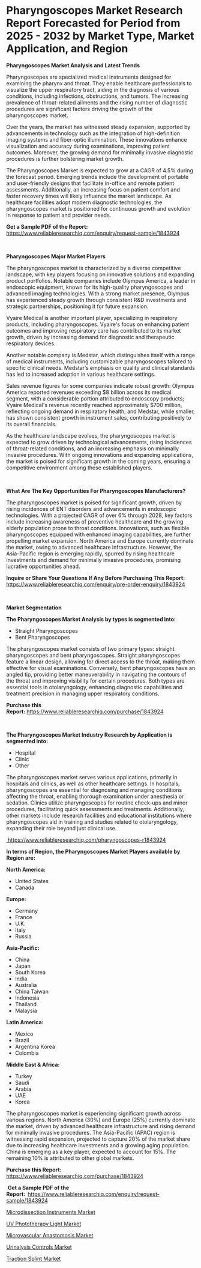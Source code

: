 <p><h1>Pharyngoscopes Market Research Report Forecasted for Period from 2025 -  2032 by Market Type, Market Application, and Region</h1></p><p><strong>Pharyngoscopes Market Analysis and Latest Trends</strong></p>
<p><p>Pharyngoscopes are specialized medical instruments designed for examining the pharynx and throat. They enable healthcare professionals to visualize the upper respiratory tract, aiding in the diagnosis of various conditions, including infections, obstructions, and tumors. The increasing prevalence of throat-related ailments and the rising number of diagnostic procedures are significant factors driving the growth of the pharyngoscopes market.</p><p>Over the years, the market has witnessed steady expansion, supported by advancements in technology such as the integration of high-definition imaging systems and fiber-optic illumination. These innovations enhance visualization and accuracy during examinations, improving patient outcomes. Moreover, the growing demand for minimally invasive diagnostic procedures is further bolstering market growth.</p><p>The Pharyngoscopes Market is expected to grow at a CAGR of 4.5% during the forecast period. Emerging trends include the development of portable and user-friendly designs that facilitate in-office and remote patient assessments. Additionally, an increasing focus on patient comfort and faster recovery times will likely influence the market landscape. As healthcare facilities adopt modern diagnostic technologies, the pharyngoscopes market is positioned for continuous growth and evolution in response to patient and provider needs.</p></p>
<p><strong>Get a Sample PDF of the Report:&nbsp;</strong> <a href="https://www.reliableresearchiq.com/enquiry/request-sample/1843924?utm_campaign=1834&utm_medium=2&utm_source=Github&utm_content=ia&utm_term=03032025&utm_id=pharyngoscopes">https://www.reliableresearchiq.com/enquiry/request-sample/1843924</a></p>
<p>&nbsp;</p>
<p><strong>Pharyngoscopes Major Market Players</strong></p>
<p><p>The pharyngoscopes market is characterized by a diverse competitive landscape, with key players focusing on innovative solutions and expanding product portfolios. Notable companies include Olympus America, a leader in endoscopic equipment, known for its high-quality pharyngoscopes and advanced imaging technologies. With a strong market presence, Olympus has experienced steady growth through consistent R&D investments and strategic partnerships, positioning it for future expansion.</p><p>Vyaire Medical is another important player, specializing in respiratory products, including pharyngoscopes. Vyaire's focus on enhancing patient outcomes and improving respiratory care has contributed to its market growth, driven by increasing demand for diagnostic and therapeutic respiratory devices. </p><p>Another notable company is Medstar, which distinguishes itself with a range of medical instruments, including customizable pharyngoscopes tailored to specific clinical needs. Medstar’s emphasis on quality and clinical standards has led to increased adoption in various healthcare settings.</p><p>Sales revenue figures for some companies indicate robust growth: Olympus America reported revenues exceeding $8 billion across its medical segment, with a considerable portion attributed to endoscopy products; Vyaire Medical's revenue recently reached approximately $700 million, reflecting ongoing demand in respiratory health; and Medstar, while smaller, has shown consistent growth in instrument sales, contributing positively to its overall financials.</p><p>As the healthcare landscape evolves, the pharyngoscopes market is expected to grow driven by technological advancements, rising incidences of throat-related conditions, and an increasing emphasis on minimally invasive procedures. With ongoing innovations and expanding applications, the market is poised for significant growth in the coming years, ensuring a competitive environment among these established players.</p></p>
<p>&nbsp;</p>
<p><strong>What Are The Key Opportunities For Pharyngoscopes Manufacturers?</strong></p>
<p><p>The pharyngoscopes market is poised for significant growth, driven by rising incidences of ENT disorders and advancements in endoscopic technologies. With a projected CAGR of over 6% through 2028, key factors include increasing awareness of preventive healthcare and the growing elderly population prone to throat conditions. Innovations, such as flexible pharyngoscopes equipped with enhanced imaging capabilities, are further propelling market expansion. North America and Europe currently dominate the market, owing to advanced healthcare infrastructure. However, the Asia-Pacific region is emerging rapidly, spurred by rising healthcare investments and demand for minimally invasive procedures, promising lucrative opportunities ahead.</p></p>
<p><strong>Inquire or Share Your Questions If Any Before Purchasing This Report:</strong> <a href="https://www.reliableresearchiq.com/enquiry/pre-order-enquiry/1843924?utm_campaign=1834&utm_medium=2&utm_source=Github&utm_content=ia&utm_term=03032025&utm_id=pharyngoscopes">https://www.reliableresearchiq.com/enquiry/pre-order-enquiry/1843924</a></p>
<p>&nbsp;</p>
<p><strong>Market Segmentation</strong></p>
<p><strong>The Pharyngoscopes Market Analysis by types is segmented into:</strong></p>
<p><ul><li>Straight Pharyngoscopes</li><li>Bent Pharyngoscopes</li></ul></p>
<p><p>The pharyngoscopes market consists of two primary types: straight pharyngoscopes and bent pharyngoscopes. Straight pharyngoscopes feature a linear design, allowing for direct access to the throat, making them effective for visual examinations. Conversely, bent pharyngoscopes have an angled tip, providing better maneuverability in navigating the contours of the throat and improving visibility for certain procedures. Both types are essential tools in otolaryngology, enhancing diagnostic capabilities and treatment precision in managing upper respiratory conditions.</p></p>
<p><strong>Purchase this Report:&nbsp;</strong><a href="https://www.reliableresearchiq.com/purchase/1843924?utm_campaign=1834&utm_medium=2&utm_source=Github&utm_content=ia&utm_term=03032025&utm_id=pharyngoscopes">https://www.reliableresearchiq.com/purchase/1843924</a></p>
<p>&nbsp;</p>
<p><strong>The Pharyngoscopes Market Industry Research by Application is segmented into:</strong></p>
<p><ul><li>Hospital</li><li>Clinic</li><li>Other</li></ul></p>
<p><p>The pharyngoscopes market serves various applications, primarily in hospitals and clinics, as well as other healthcare settings. In hospitals, pharyngoscopes are essential for diagnosing and managing conditions affecting the throat, enabling thorough examination under anesthesia or sedation. Clinics utilize pharyngoscopes for routine check-ups and minor procedures, facilitating quick assessments and treatments. Additionally, other markets include research facilities and educational institutions where pharyngoscopes aid in training and studies related to otolaryngology, expanding their role beyond just clinical use.</p></p>
<p><a href="https://www.reliableresearchiq.com/pharyngoscopes-r1843924?utm_campaign=1834&utm_medium=2&utm_source=Github&utm_content=ia&utm_term=03032025&utm_id=pharyngoscopes">&nbsp;https://www.reliableresearchiq.com/pharyngoscopes-r1843924</a></p>
<p><strong>In terms of Region, the Pharyngoscopes Market Players available by Region are:</strong></p>
<p>
    <p> <strong> North America: </strong>
        <ul>
            <li>United States</li>
            <li>Canada</li>
        </ul>
        </p> 
    <p> <strong> Europe: </strong>
        <ul>
            <li>Germany</li>
            <li>France</li>
            <li>U.K.</li>
            <li>Italy</li>
            <li>Russia</li>
        </ul>
        </p> 
    <p> <strong> Asia-Pacific: </strong>
        <ul>
            <li>China</li>
            <li>Japan</li>
            <li>South Korea</li>
            <li>India</li>
            <li>Australia</li>
            <li>China Taiwan</li>
            <li>Indonesia</li>
            <li>Thailand</li>
            <li>Malaysia</li>
        </ul>
        </p> 
    <p> <strong> Latin America: </strong>
        <ul>
            <li>Mexico</li>
            <li>Brazil</li>
            <li>Argentina Korea</li>
            <li>Colombia</li>
        </ul>
        </p> 
    <p> <strong> Middle East & Africa: </strong>
        <ul>
            <li>Turkey</li>
            <li>Saudi</li>
            <li>Arabia</li>
            <li>UAE</li>
            <li>Korea</li>
        </ul>
    </p>
    </p>
<p><p>The pharyngoscopes market is experiencing significant growth across various regions. North America (30%) and Europe (25%) currently dominate the market, driven by advanced healthcare infrastructure and rising demand for minimally invasive procedures. The Asia-Pacific (APAC) region is witnessing rapid expansion, projected to capture 20% of the market share due to increasing healthcare investments and a growing aging population. China is emerging as a key player, expected to account for 15%. The remaining 10% is attributed to other global markets.</p></p>
<p><strong>Purchase this Report: </strong><a href="https://www.reliableresearchiq.com/purchase/1843924?utm_campaign=1834&utm_medium=2&utm_source=Github&utm_content=ia&utm_term=03032025&utm_id=pharyngoscopes">https://www.reliableresearchiq.com/purchase/1843924</a></p>
<p>&nbsp;<strong>Get a Sample PDF of the Report:&nbsp;&nbsp;</strong><a href="https://www.reliableresearchiq.com/enquiry/request-sample/1843924?utm_campaign=1834&utm_medium=2&utm_source=Github&utm_content=ia&utm_term=03032025&utm_id=pharyngoscopes">https://www.reliableresearchiq.com/enquiry/request-sample/1843924</a></p>
<p><strong></strong></p>
<p><p><a href="https://github.com/haaszgettre6/Market-Research-Report-List-1/blob/main/microdissection-instruments-market.md?utm_campaign=1834&utm_medium=2&utm_source=Github&utm_content=ia&utm_term=03032025&utm_id=pharyngoscopes">Microdissection Instruments Market</a></p><p><a href="https://github.com/mohmodsiason/Market-Research-Report-List-1/blob/main/uv-phototherapy-light-market.md?utm_campaign=1834&utm_medium=2&utm_source=Github&utm_content=ia&utm_term=03032025&utm_id=pharyngoscopes">UV Phototherapy Light Market</a></p><p><a href="https://github.com/deyniphytic/Market-Research-Report-List-1/blob/main/microvascular-anastomosis-market.md?utm_campaign=1834&utm_medium=2&utm_source=Github&utm_content=ia&utm_term=03032025&utm_id=pharyngoscopes">Microvascular Anastomosis Market</a></p><p><a href="https://github.com/saoneubeh8/Market-Research-Report-List-1/blob/main/urinalysis-controls-market.md?utm_campaign=1834&utm_medium=2&utm_source=Github&utm_content=ia&utm_term=03032025&utm_id=pharyngoscopes">Urinalysis Controls Market</a></p><p><a href="https://github.com/anggigpps/Market-Research-Report-List-1/blob/main/traction-splint-market.md?utm_campaign=1834&utm_medium=2&utm_source=Github&utm_content=ia&utm_term=03032025&utm_id=pharyngoscopes">Traction Splint Market</a></p></p>